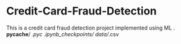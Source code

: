 # Credit-Card-Fraud-Detection

This is a credit card fraud detection project implemented using ML .
**pycache**/
_.pyc
.ipynb_checkpoints/
data/_.csv
